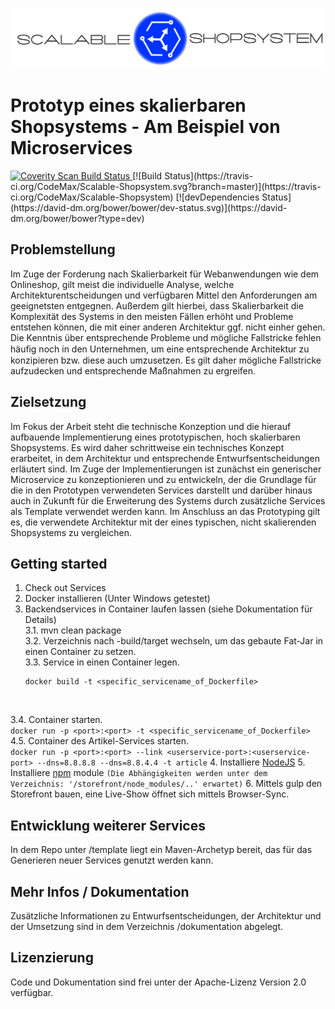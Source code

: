 ![Logo](./img/header_light.png)

# Prototyp eines skalierbaren Shopsystems - Am Beispiel von Microservices  
<a href="https://scan.coverity.com/projects/codemax-scalable-shopsystem">
  <img alt="Coverity Scan Build Status"
       src="https://scan.coverity.com/projects/9743/badge.svg"/>
</a>
[![Build Status](https://travis-ci.org/CodeMax/Scalable-Shopsystem.svg?branch=master)](https://travis-ci.org/CodeMax/Scalable-Shopsystem)
[![devDependencies Status](https://david-dm.org/bower/bower/dev-status.svg)](https://david-dm.org/bower/bower?type=dev)

## Problemstellung
Im Zuge der Forderung nach Skalierbarkeit für Webanwendungen wie dem Onlineshop, gilt meist die individuelle Analyse, welche Architekturentscheidungen und verfügbaren Mittel den Anforderungen am geeignetsten entgegnen. Außerdem gilt hierbei, dass Skalierbarkeit die Komplexität des Systems in den meisten Fällen erhöht und Probleme entstehen können, die mit einer anderen Architektur ggf. nicht einher gehen. Die Kenntnis über entsprechende Probleme und mögliche Fallstricke fehlen häuﬁg noch in den Unternehmen, um eine entsprechende Architektur zu konzipieren bzw. diese auch umzusetzen. Es gilt daher mögliche Fallstricke aufzudecken und entsprechende Maßnahmen zu ergreifen.

## Zielsetzung
Im Fokus der Arbeit steht die technische Konzeption und die hierauf aufbauende Implementierung eines prototypischen, hoch skalierbaren Shopsystems. Es wird daher schrittweise ein technisches Konzept erarbeitet, in dem Architektur und entsprechende Entwurfsentscheidungen erläutert sind. Im Zuge der Implementierungen ist zunächst ein generischer Microservice zu konzeptionieren und zu entwickeln, der die Grundlage für die in den Prototypen verwendeten Services darstellt und darüber hinaus auch in Zukunft für die Erweiterung des Systems durch zusätzliche Services als Template verwendet werden kann. Im Anschluss an das Prototyping gilt es, die verwendete Architektur mit der eines typischen, nicht skalierenden Shopsystems zu vergleichen.

## Getting started
1. Check out Services
2. Docker installieren (Unter Windows getestet)
3. Backendservices in Container laufen lassen (siehe Dokumentation für Details) <br>
3.1. mvn clean package <br>
3.2. Verzeichnis nach <service>-build/target wechseln, um das gebaute Fat-Jar in einen Container zu setzen. <br>
3.3. Service in einen Container legen. <br>
    ```
    docker build -t <specific_servicename_of_Dockerfile>
    ```
    <br>
3.4. Container starten. <br>
    ```
    docker run -p <port>:<port> -t <specific_servicename_of_Dockerfile>
    ```
    <br>
4.5. Container des Artikel-Services starten. <br>
    ```
    docker run -p <port>:<port> --link <userservice-port>:<userservice-port> --dns=8.8.8.8 --dns=8.8.4.4 -t article
    ```
4. Installiere <a href="https://nodejs.org/en/download/">NodeJS</a>
5. Installiere [npm](https://www.npmjs.com/) module 
    ```
    (Die Abhängigkeiten werden unter dem Verzeichnis: '/storefront/node_modules/..' erwartet)
    ```
6. Mittels gulp den Storefront bauen, eine Live-Show öffnet sich mittels Browser-Sync.

## Entwicklung weiterer Services
In dem Repo unter /template liegt ein Maven-Archetyp bereit, das für das Generieren neuer Services genutzt werden kann.

## Mehr Infos / Dokumentation
Zusätzliche Informationen zu Entwurfsentscheidungen, der Architektur und der Umsetzung sind in dem Verzeichnis /dokumentation abgelegt.

## Lizenzierung
Code und Dokumentation sind frei unter der Apache-Lizenz Version 2.0 verfügbar.